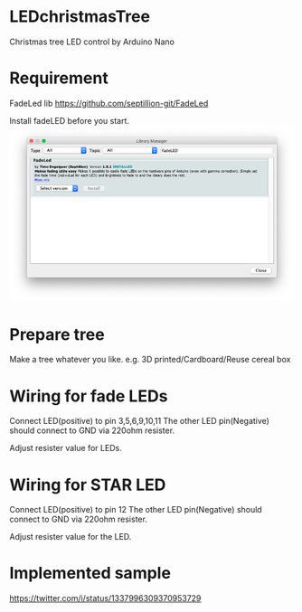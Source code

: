 # LEDchristmasTree
Christmas tree LED control by Arduino Nano

# Requirement
FadeLed lib
https://github.com/septillion-git/FadeLed

Install fadeLED before you start.
![install lib](https://github.com/kotamorishi/LEDchristmasTree/blob/main/fadeLED.png?raw=true)

# Prepare tree
Make a tree whatever you like. e.g. 3D printed/Cardboard/Reuse cereal box

# Wiring for fade LEDs

Connect LED(positive) to pin 3,5,6,9,10,11
The other LED pin(Negative) should connect to GND via 220ohm resister.

Adjust resister value for LEDs.

# Wiring for STAR LED
Connect LED(positive) to pin 12
The other LED pin(Negative) should connect to GND via 220ohm resister.

Adjust resister value for the LED.

# Implemented sample
https://twitter.com/i/status/1337996309370953729
